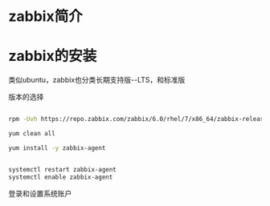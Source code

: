 # zabbix简介


# zabbix的安装
类似ubuntu，zabbix也分类长期支持版--LTS，和标准版


版本的选择

```bash

rpm -Uvh https://repo.zabbix.com/zabbix/6.0/rhel/7/x86_64/zabbix-release-6.0-1.el7.noarch.rpm

yum clean all

yum install -y zabbix-agent


systemctl restart zabbix-agent
systemctl enable zabbix-agent
```


登录和设置系统账户




